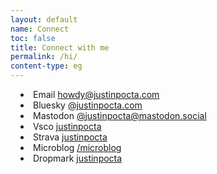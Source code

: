 ```yaml
---
layout: default
name: Connect
toc: false
title: Connect with me
permalink: /hi/
content-type: eg
---
```


<style>  
ul {
    margin-left: 0;
    padding-left: 1rem; /* Adjust to control the spacing */
    text-align: left;
}

li {
    list-style-position: inside; /* Ensures bullets stay inside the aligned text */
}

.page-content {
    margin: auto;
    max-width: 800px; /* Adjust width as needed */
}
</style>

- Email [howdy@justinpocta.com](mailto:howdy@justinpocta.com?subject=hi!)
- Bluesky [@justinpocta.com](https://bsky.app/profile/justinpocta.com)
- Mastodon [@justinpocta@mastodon.social](https://mastodon.social/@justinpocta)
- Vsco [justinpocta](https://vsco.co/justinpocta)
- Strava [justinpocta](https://www.strava.com/athletes/justinpocta)
- Microblog [/microblog](http://justinpocta.com/microblog/)
- Dropmark [justinpocta](https://justinpocta.dropmark.com)

